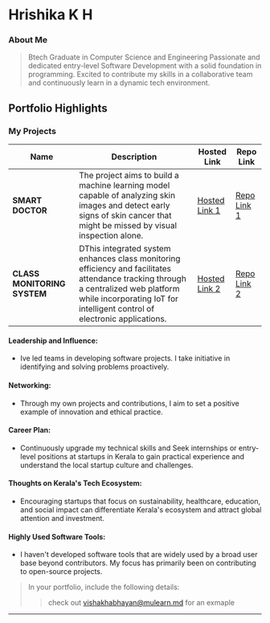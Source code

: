 # Hrishika K H 

### About Me

> Btech Graduate in Computer Science and Engineering
> Passionate and dedicated entry-level Software Development with a solid foundation in programming. Excited to contribute my skills in a collaborative team and continuously learn in a dynamic tech environment.


## Portfolio Highlights

### My Projects

| Name                | Description                                                               | Hosted Link                              | Repo Link                                                      |
|---------------------|---------------------------------------------------------------------------|------------------------------------------|----------------------------------------------------------------|
| **SMART DOCTOR**  | The project aims to build a machine learning model capable of analyzing skin images and detect early signs of skin cancer that might be missed by visual inspection alone.                                     | [Hosted Link 1](https://example.com)    | [Repo Link 1](https://github.com/username/project1)             |
| **CLASS MONITORING SYSTEM**  | DThis integrated system enhances class monitoring efficiency and facilitates attendance tracking through a centralized web platform while incorporating IoT for intelligent control of electronic applications.                                              | [Hosted Link 2](https://example.com)    | [Repo Link 2](https://github.com/username/project2)             |

#### Leadership and Influence:

- Ive led teams in developing software projects. I take initiative in identifying and solving problems proactively. 

#### Networking:

- Through my own projects and contributions, I aim to set a positive example of innovation and ethical practice.
#### Career Plan:

- Continuously upgrade my technical skills and Seek internships or entry-level positions at startups in Kerala to gain practical experience and understand the local startup culture and challenges.
#### Thoughts on Kerala's Tech Ecosystem:

- Encouraging startups that focus on sustainability, healthcare, education, and social impact can differentiate Kerala's ecosystem and attract global attention and investment.

#### Highly Used Software Tools:

- I haven't developed software tools that are widely used by a broad user base beyond contributors. My focus has primarily been on contributing to open-source projects.




> In your portfolio, include the following details:
>> check out [vishakhabhayan@mulearn.md](./profiles/vishakhabhayan@mulearn.md) for an exmaple

---
